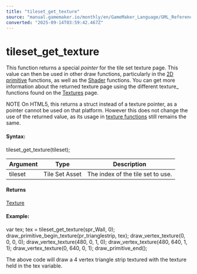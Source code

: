 ```yaml
---
title: "tileset_get_texture"
source: "manual.gamemaker.io/monthly/en/GameMaker_Language/GML_Reference/Asset_Management/Tilsets/tileset_get_texture.htm"
converted: "2025-09-14T03:59:42.467Z"
---
```


# tileset\_get\_texture

This function returns a special _pointer_ for the tile set texture page. This value can then be used in other draw functions, particularly in the [2D primitive](../../Drawing/Primitives/Primitives_And_Vertex_Formats.md) functions, as well as the [Shader](../Shaders/Shaders.md) functions. You can get more information about the returned texture page using the different texture\_ functions found on the [Textures](../../Drawing/Textures/Textures.md) page.

NOTE On HTML5, this returns a struct instead of a texture pointer, as a pointer cannot be used on that platform. However this does not change the use of the returned value, as its usage in [texture functions](../../Drawing/Textures/Textures.md) still remains the same.

#### Syntax:

tileset\_get\_texture(tileset);

| Argument | Type | Description |
| --- | --- | --- |
| tileset | Tile Set Asset | The index of the tile set to use. |

#### Returns

[Texture](../Sprites/Sprite_Information/sprite_get_texture.md)

#### Example:

var tex;
tex = tileset\_get\_texture(spr\_Wall, 0);
draw\_primitive\_begin\_texture(pr\_trianglestrip, tex);
draw\_vertex\_texture(0, 0, 0, 0);
draw\_vertex\_texture(480, 0, 1, 0);
draw\_vertex\_texture(480, 640, 1, 1);
draw\_vertex\_texture(0, 640, 0, 1);
draw\_primitive\_end();

The above code will draw a 4 vertex triangle strip textured with the texture held in the tex variable.